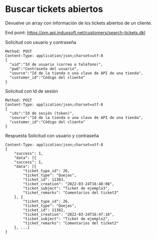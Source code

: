 # Buscar tickets abiertos

Devuelve un array con información de los tickets abiertos de un cliente.


End point: https://pm.api.induxsoft.net/customers/search-tickets.dkl

Solicitud con usuario y contraseña
```
Method: POST
Content-Type: application/json;charset=utf-8
{
  "uid":"Id de usuario (correo o teléfono)",
  "pwd":"Contraseña del usuario",
  "source":"Id de la tienda o una clave de API de una tienda",
  "customer_id":"Código del cliente"
}
```

Solicitud con Id de sesión
```
Method: POST
Content-Type: application/json;charset=utf-8
{
  "ids":"Id de sesión (token)",
  "source":"Id de la tienda o una clave de API de una tienda",
  "customer_id":"Código del cliente"
}
```

Respuesta
Solicitud con usuario y contraseña
```
Content-Type: application/json;charset=utf-8
{
    "success": 1,
    "data": [{
    "success": 1,
    "data": [{
        "ticket_type_id": 26,
        "ticket_type": "Quejas",
        "ticket_id": 11383,
        "ticket_creation": "2022-03-24T16:48:08",
        "ticket_subject": "Ticket de ejemplo3",
        "ticket_remarks": "Comentarios del ticket3"
    }, {
        "ticket_type_id": 26,
        "ticket_type": "Quejas",
        "ticket_id": 11382,
        "ticket_creation": "2022-03-24T16:47:16",
        "ticket_subject": "Ticket de ejemplo2",
        "ticket_remarks": "Comentarios del ticket2"
    }, ...]
}
```
